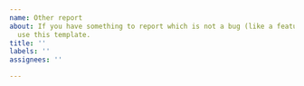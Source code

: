 ```yaml
---
name: Other report
about: If you have something to report which is not a bug (like a feature request),
  use this template.
title: ''
labels: ''
assignees: ''

---
```



